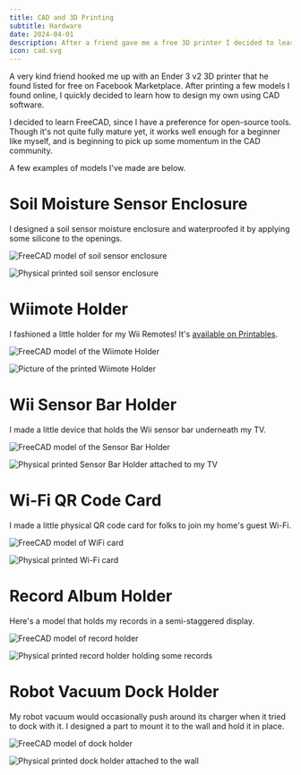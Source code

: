 ```yaml
---
title: CAD and 3D Printing
subtitle: Hardware
date: 2024-04-01
description: After a friend gave me a free 3D printer I decided to learn CAD software and design some custom models.
icon: cad.svg
---
```


A very kind friend hooked me up with an Ender 3 v2 3D printer that he found
listed for free on Facebook Marketplace. After printing a few models I found
online, I quickly decided to learn how to design my own using CAD software.

I decided to learn FreeCAD, since I have a preference for open-source tools.
Though it's not quite fully mature yet, it works well enough for a beginner like
myself, and is beginning to pick up some momentum in the CAD community.

A few examples of models I've made are below.

# Soil Moisture Sensor Enclosure

I designed a soil sensor moisture enclosure and waterproofed it by applying some
silicone to the openings.

![FreeCAD model of soil sensor enclosure](/assets/images/projects/2024-cad-soil-sensor-case-design.webp)

![Physical printed soil sensor enclosure](/assets/images/projects/2024-cad-soil-sensor-case-printed.webp)

# Wiimote Holder

I fashioned a little holder for my Wii Remotes! It's
[available on Printables](https://www.printables.com/model/863521-stand-for-4-wii-remote-wiimotes-and-wrist-straps).

![FreeCAD model of the Wiimote Holder](/assets/images/projects/2024-cad-wii-mote-holder.webp)

![Picture of the printed Wiimote Holder](/assets/images/projects/2024-cad-wii-mote-holder-image.webp)

# Wii Sensor Bar Holder

I made a little device that holds the Wii sensor bar underneath my TV.

![FreeCAD model of the Sensor Bar Holder](/assets/images/projects/2024-cad-sensor-bar-holder-design.webp)

![Physical printed Sensor Bar Holder attached to my TV](/assets/images/projects/2024-cad-sensor-bar-holder-printed.webp)

# Wi-Fi QR Code Card

I made a little physical QR code card for folks to join my home's guest Wi-Fi.

![FreeCAD model of WiFi card](/assets/images/projects/2024-cad-wifi-card-design.webp)

![Physical printed Wi-Fi card](/assets/images/projects/2024-cad-wifi-card-printed.webp)

# Record Album Holder

Here's a model that holds my records in a semi-staggered display.

![FreeCAD model of record holder](/assets/images/projects/2024-cad-record-holder-design.webp)

![Physical printed record holder holding some records](/assets/images/projects/2024-cad-record-holder-printed.webp)

# Robot Vacuum Dock Holder

My robot vacuum would occasionally push around its charger when it tried to dock
with it. I designed a part to mount it to the wall and hold it in place.

![FreeCAD model of dock holder](/assets/images/projects/2024-cad-roborock-dock-holder-design.webp)

![Physical printed dock holder attached to the wall](/assets/images/projects/2024-cad-roborock-dock-holder-printed.webp)